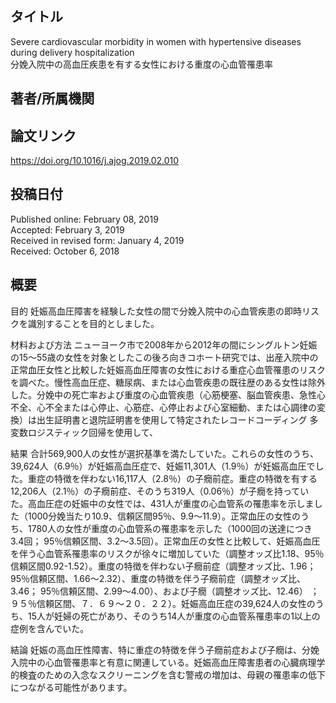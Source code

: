 ## タイトル
Severe cardiovascular morbidity in women with hypertensive diseases during delivery hospitalization  
分娩入院中の高血圧疾患を有する女性における重度の心血管罹患率

## 著者/所属機関

## 論文リンク
https://doi.org/10.1016/j.ajog.2019.02.010

## 投稿日付
Published online: February 08, 2019  
Accepted: February 3, 2019  
Received in revised form: January 4, 2019  
Received: October 6, 2018

## 概要
目的
妊娠高血圧障害を経験した女性の間で分娩入院中の心血管疾患の即時リスクを識別することを目的としました。

材料および方法
ニューヨーク市で2008年から2012年の間にシングルトン妊娠の15〜55歳の女性を対象としたこの後ろ向きコホート研究では、出産入院中の正常血圧女性と比較した妊娠高血圧障害の女性における重症心血管罹患のリスクを調べた。慢性高血圧症、糖尿病、または心血管疾患の既往歴のある女性は除外した。分娩中の死亡率および重度の心血管疾患（心筋梗塞、脳血管疾患、急性心不全、心不全または心停止、心筋症、心停止および心室細動、または心調律の変換）は出生証明書と退院証明書を使用して特定されたレコードコーディング 多変数ロジスティック回帰を使用して、

結果
合計569,900人の女性が選択基準を満たしていた。これらの女性のうち、39,624人（6.9％）が妊娠高血圧症で、妊娠11,301人（1.9％）が妊娠高血圧でした。重症の特徴を伴わない16,117人（2.8％）の子癇前症。重症の特徴を有する12,206人（2.1％）の子癇前症、そのうち319人（0.06％）が子癇を持っていた。高血圧症の妊娠中の女性では、431人が重度の心血管系の罹患率を示しました（1000分娩当たり10.9、信頼区間95％、9.9〜11.9）。正常血圧の女性のうち、1780人の女性が重度の心血管系の罹患率を示した（1000回の送達につき3.4回； 95％信頼区間、3.2〜3.5回）。正常血圧の女性と比較して、妊娠高血圧を伴う心血管系罹患率のリスクが徐々に増加していた（調整オッズ比1.18、95％信頼区間0.92-1.52）。重度の特徴を伴わない子癇前症（調整オッズ比、1.96； 95％信頼区間、1.66〜2.32）、重度の特徴を伴う子癇前症（調整オッズ比、3.46； 95％信頼区間、2.99〜4.00）、および子癇（調整オッズ比、12.46） ； ９５％信頼区間、７．６９〜２０．２２）。妊娠高血圧症の39,624人の女性のうち、15人が妊婦の死亡があり、そのうち14人が重度の心血管系罹患率の1以上の症例を含んでいた。

結論
妊娠の高血圧性障害、特に重症の特徴を伴う子癇前症および子癇は、分娩入院中の心血管罹患率と有意に関連している。妊娠高血圧障害患者の心臓病理学的検査のための入念なスクリーニングを含む警戒の増加は、母親の罹患率の低下につながる可能性があります。
